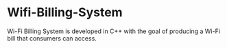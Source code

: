 # Wifi-Billing-System
Wi-Fi Billing System is developed in C++ with the goal of producing a Wi-Fi bill that consumers can access.
